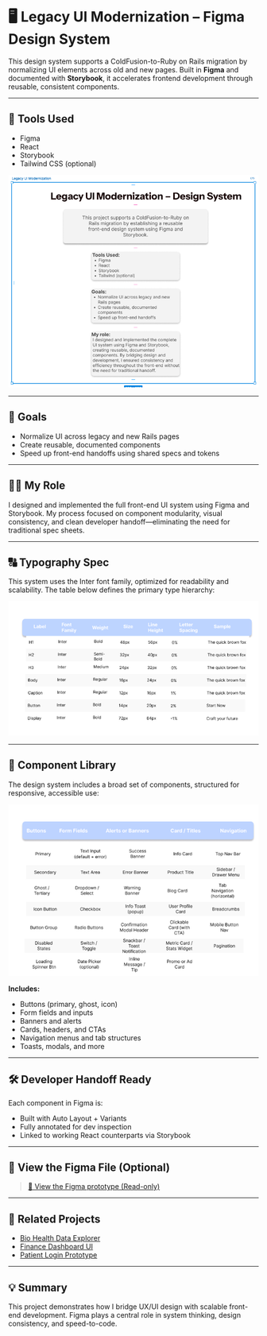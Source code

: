 # 🖥️ Legacy UI Modernization – Figma Design System

This design system supports a ColdFusion-to-Ruby on Rails migration by normalizing UI elements across old and new pages. Built in **Figma** and documented with **Storybook**, it accelerates frontend development through reusable, consistent components.

---

## 🔧 Tools Used

- Figma
- React
- Storybook
- Tailwind CSS (optional)

![Project Overview](assets/legacy.png)

---

## 🎯 Goals

- Normalize UI across legacy and new Rails pages
- Create reusable, documented components
- Speed up front-end handoffs using shared specs and tokens

---

## 👩‍💻 My Role

I designed and implemented the full front-end UI system using Figma and Storybook. My process focused on component modularity, visual consistency, and clean developer handoff—eliminating the need for traditional spec sheets.

---

## 🔠 Typography Spec

This system uses the Inter font family, optimized for readability and scalability. The table below defines the primary type hierarchy:

![Typography Spec](assets/typography.png)

---

## 🧩 Component Library

The design system includes a broad set of components, structured for responsive, accessible use:

![Component Overview](assets/components.png)

**Includes:**
- Buttons (primary, ghost, icon)
- Form fields and inputs
- Banners and alerts
- Cards, headers, and CTAs
- Navigation menus and tab structures
- Toasts, modals, and more

---

## 🛠 Developer Handoff Ready

Each component in Figma is:
- Built with Auto Layout + Variants
- Fully annotated for dev inspection
- Linked to working React counterparts via Storybook

---

## 🔗 View the Figma File (Optional)

> [📂 View the Figma prototype (Read-only)](https://www.figma.com/file/YOUR-FIGMA-LINK-HERE)

---

## 📁 Related Projects

- [Bio Health Data Explorer](https://github.com/yourusername/bio-health-data-explorer)
- [Finance Dashboard UI](https://github.com/yourusername/personal-finance-dashboard)
- [Patient Login Prototype](https://github.com/yourusername/patient-login-prototype)

---

## 💡 Summary

This project demonstrates how I bridge UX/UI design with scalable front-end development. Figma plays a central role in system thinking, design consistency, and speed-to-code.


